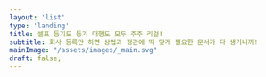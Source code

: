 ```yaml
---
layout: 'list'
type: 'landing'
title: 셀프 등기도 등기 대행도 모두 주주 리걸!
subtitle: 회사 등록만 하면 상법과 정관에 딱 맞게 필요한 문서가 다 생기니까!
mainImage: "/assets/images/_main.svg"
draft: false;
---
```

